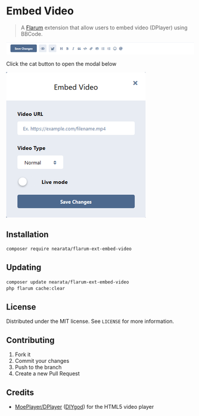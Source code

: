 # Embed Video

> A [Flarum](https://flarum.org) extension that allow users to embed video (DPlayer) using BBCode.

![Screenshot 1](screen1.png)

Click the cat button to open the modal below

![Screenshot 2](screen2.png)

## Installation

```sh
composer require nearata/flarum-ext-embed-video
```

## Updating

```sh
composer update nearata/flarum-ext-embed-video
php flarum cache:clear
```

## License

Distributed under the MIT license. See `LICENSE` for more information.

## Contributing

1. Fork it
2. Commit your changes
3. Push to the branch
4. Create a new Pull Request

## Credits

- [MoePlayer/DPlayer](https://github.com/MoePlayer/DPlayer) ([DIYgod](https://github.com/DIYgod)) for the HTML5 video player
